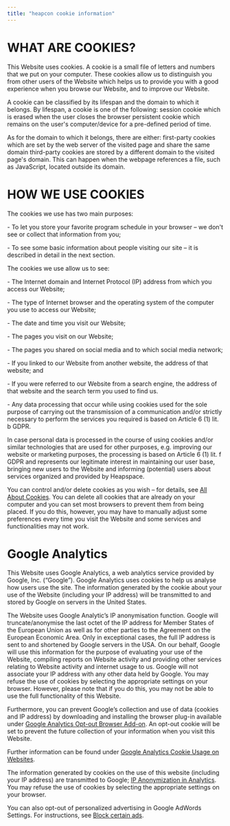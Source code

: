 ```yaml
---
title: "heapcon cookie information"
---
```


# WHAT ARE COOKIES?

This Website uses cookies. A cookie is a small file of letters and numbers that we put on your computer. These cookies allow us to distinguish you from other users of the Website which helps us to provide you with a good experience when you browse our Website, and to improve our Website.

A cookie can be classified by its lifespan and the domain to which it belongs. By lifespan, a cookie is one of the following: session cookie which is erased when the user closes the browser persistent cookie which remains on the user's computer/device for a pre-defined period of time.

As for the domain to which it belongs, there are either: first-party cookies which are set by the web server of the visited page and share the same domain third-party cookies are stored by a different domain to the visited page's domain. This can happen when the webpage references a file, such as JavaScript, located outside its domain.

# HOW WE USE COOKIES

The cookies we use has two main purposes:

\- To let you store your favorite program schedule in your browser – we don't see or collect that information from you;

\- To see some basic information about people visiting our site – it is described in detail in the next section.

The cookies we use allow us to see:

\- The Internet domain and Internet Protocol (IP) address from which you access our Website;

\- The type of Internet browser and the operating system of the computer you use to access our Website;

\- The date and time you visit our Website;

\- The pages you visit on our Website;

\- The pages you shared on social media and to which social media network;

\- If you linked to our Website from another website, the address of that website; and

\- If you were referred to our Website from a search engine, the address of that website and the search term you used to find us.

\- Any data processing that occur while using cookies used for the sole purpose of carrying out the transmission of a communication and/or strictly necessary to perform the services you required is based on Article 6 (1) lit. b GDPR.

In case personal data is processed in the course of using cookies and/or similar technologies that are used for other purposes, e.g. improving our website or marketing purposes, the processing is based on Article 6 (1) lit. f GDPR and represents our legitimate interest in maintaining our user base, bringing new users to the Website and informing (potential) users about services organized and provided by Heapspace.

You can control and/or delete cookies as you wish – for details, see [All About Cookies](https://www.allaboutcookies.org). You can delete all cookies that are already on your computer and you can set most browsers to prevent them from being placed.  If you do this, however, you may have to manually adjust some preferences every time you visit the Website and some services and functionalities may not work.

# Google Analytics

This Website uses Google Analytics, a web analytics service provided by Google, Inc. (“Google”). Google Analytics uses cookies to help us analyse how users use the site. The information generated by the cookie about your use of the Website (including your IP address) will be transmitted to and stored by Google on servers in the United States.

The Website uses Google Analytic’s IP anonymisation function. Google will truncate/anonymise the last octet of the IP address for Member States of the European Union as well as for other parties to the Agreement on the European Economic Area. Only in exceptional cases, the full IP address is sent to and shortened by Google servers in the USA. On our behalf, Google will use this information for the purpose of evaluating your use of the Website, compiling reports on Website activity and providing other services relating to Website activity and internet usage to us. Google will not associate your IP address with any other data held by Google. You may refuse the use of cookies by selecting the appropriate settings on your browser. However, please note that
if you do this, you may not be able to use the full functionality of this Website.

Furthermore, you can prevent Google’s collection and use of data (cookies and
IP address) by downloading and installing the browser plug-in available under
[Google Analytics Opt-out Browser Add-on](https://tools.google.com/dlpage/gaoptout?hl=en). An opt-out cookie will be set to prevent the future collection of your information when you visit this Website.

Further information can be found under
[Google Analytics Cookie Usage on Websites](https://developers.google.com/analytics/devguides/collection/analyticsjs/cookie-usage").

The information generated by cookies on the use of this website (including your IP address) are transmitted to Google; [IP Anonymization in Analytics](https://support.google.com/analytics/answer/2763052?hl=en). You may refuse the use of cookies by selecting the appropriate settings on your browser.

You can also opt-out of personalized advertising in Google AdWords Settings. For instructions, see [Block certain ads](https://support.google.com/ads/answer/2662922?hl=en).
